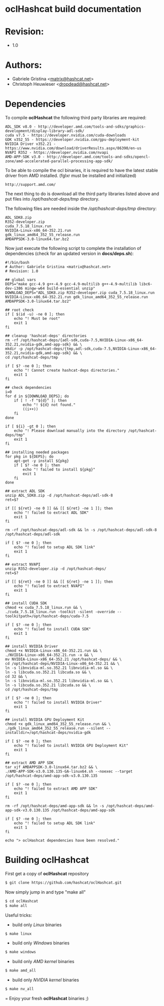 oclHashcat build documentation
=
# Revision:
* 1.0

# Authors:
* Gabriele Gristina <<matrix@hashcat.net>>
* Christoph Heuwieser <<dropdead@hashcat.net>>

# Dependencies

To compile **oclHashcat** the following third party libraries are required:

    ADL_SDK v8.0 - http://developer.amd.com/tools-and-sdks/graphics-development/display-library-adl-sdk/
    cuda v7.5 - https://developer.nvidia.com/cuda-downloads
    GDK v352_55 - https://developer.nvidia.com/gpu-deployment-kit
    NVIDIA Driver v352.21 - https://www.nvidia.com/download/driverResults.aspx/86390/en-us
    NVAPI R352 - https://developer.nvidia.com/nvapi
    AMD-APP-SDK v3.0 - http://developer.amd.com/tools-and-sdks/opencl-zone/amd-accelerated-parallel-processing-app-sdk/
    
To be able to compile the ocl binaries, it is required to have the latest stable driver from AMD installed.
(fglxr must be installed and initialized)

    http://support.amd.com/

The next thing to do is download all the third party libraries listed above and put files into */opt/hashcat-deps/tmp* directory.

The following files are needed inside the */opt/hashcat-deps/tmp* directory:
    
    ADL_SDK8.zip
    R352-developer.zip
    cuda_7.5.18_linux.run
    NVIDIA-Linux-x86_64-352.21.run
    gdk_linux_amd64_352_55_release.run
    AMDAPPSDK-3.0-linux64.tar.bz2

Now just execute the following script to complete the installation of dependencies (check for an updated version in **docs/deps.sh**):

    #!/bin/bash
    # Author: Gabriele Gristina <matrix@hashcat.net>
    # Revision: 1.0
    
    ## global vars
    DEPS="make gcc-4.9 g++-4.9 gcc-4.9-multilib g++-4.9-multilib libc6-dev-i386 mingw-w64 build-essential unzip"
    DOWNLOAD_DEPS="ADL_SDK8.zip R352-developer.zip cuda_7.5.18_linux.run NVIDIA-Linux-x86_64-352.21.run gdk_linux_amd64_352_55_release.run AMDAPPSDK-3.0-linux64.tar.bz2"
    
    ## root check
    if [ $(id -u) -ne 0 ]; then
    	echo "! Must be root"
    	exit 1
    fi
    
    ## cleanup 'hashcat-deps' directories
    rm -rf /opt/hashcat-deps/{adl-sdk,cuda-7.5,NVIDIA-Linux-x86_64-352.21,nvidia-gdk,amd-app-sdk} && \
    mkdir -p /opt/hashcat-deps/{tmp,adl-sdk,cuda-7.5,NVIDIA-Linux-x86_64-352.21,nvidia-gdk,amd-app-sdk} && \
    cd /opt/hashcat-deps/tmp
    
    if [ $? -ne 0 ]; then
    	echo "! Cannot create hashcat-deps directories."
    	exit 1
    fi
    
    ## check dependencies
    i=0
    for d in ${DOWNLOAD_DEPS}; do
    	if [ ! -f "${d}" ]; then
    		echo "! ${d} not found."
    		((i++))
    	fi
    done
    
    if [ ${i} -gt 0 ]; then
    	echo "! Please download manually into the directory /opt/hashcat-deps/tmp"
    	exit 1
    fi
    
    ## installing needed packages
    for pkg in ${DEPS}; do
    	apt-get -y install ${pkg}
    	if [ $? -ne 0 ]; then
    		echo "! failed to install ${pkg}"
    		exit 1
    	fi
    done
    
    ## extract ADL SDK
    unzip ADL_SDK8.zip -d /opt/hashcat-deps/adl-sdk-8
    ret=$?
    
    if [[ ${ret} -ne 0 ]] && [[ ${ret} -ne 1 ]]; then
    	echo "! failed to extract ADL SDK"
    	exit 1
    fi
    
    rm -rf /opt/hashcat-deps/adl-sdk && ln -s /opt/hashcat-deps/adl-sdk-8 /opt/hashcat-deps/adl-sdk

    if [ $? -ne 0 ]; then
    	echo "! failed to setup ADL SDK link"
    	exit 1
    fi
    
    ## extract NVAPI
    unzip R352-developer.zip -d /opt/hashcat-deps/
    ret=$?
    
    if [[ ${ret} -ne 0 ]] && [[ ${ret} -ne 1 ]]; then
    	echo "! failed to extract NVAPI"
    	exit 1
    fi
    
    ## install CUDA SDK
    chmod +x cuda_7.5.18_linux.run && \
    ./cuda_7.5.18_linux.run -toolkit -silent -override --toolkitpath=/opt/hashcat-deps/cuda-7.5
    
    if [ $? -ne 0 ]; then
    	echo "! failed to install CUDA SDK"
    	exit 1
    fi
    
    ## install NVIDIA Driver
    chmod +x NVIDIA-Linux-x86_64-352.21.run && \
    ./NVIDIA-Linux-x86_64-352.21.run -x && \
    mv NVIDIA-Linux-x86_64-352.21 /opt/hashcat-deps/ && \
    cd /opt/hashcat-deps/NVIDIA-Linux-x86_64-352.21 && \
    ln -s libnvidia-ml.so.352.21 libnvidia-ml.so && \
    ln -s libcuda.so.352.21 libcuda.so && \
    cd 32 && \
    ln -s libnvidia-ml.so.352.21 libnvidia-ml.so && \
    ln -s libcuda.so.352.21 libcuda.so && \
    cd /opt/hashcat-deps/tmp
    
    if [ $? -ne 0 ]; then
    	echo "! failed to install NVIDIA Driver"
    	exit 1
    fi
    
    ## install NVIDIA GPU Deployment Kit
    chmod +x gdk_linux_amd64_352_55_release.run && \
    ./gdk_linux_amd64_352_55_release.run --silent --installdir=/opt/hashcat-deps/nvidia-gdk
    
    if [ $? -ne 0 ]; then
    	echo "! failed to install NVIDIA GPU Deployment Kit"
    	exit 1
    fi
    
    ## extract AMD APP SDK
    tar xjf AMDAPPSDK-3.0-linux64.tar.bz2 && \
    ./AMD-APP-SDK-v3.0.130.135-GA-linux64.sh --noexec --target /opt/hashcat-deps/amd-app-sdk-v3.0.130.135
    
    if [ $? -ne 0 ]; then
    	echo "! failed to extract AMD APP SDK"
    	exit 1
    fi
    
    rm -rf /opt/hashcat-deps/amd-app-sdk && ln -s /opt/hashcat-deps/amd-app-sdk-v3.0.130.135 /opt/hashcat-deps/amd-app-sdk

    if [ $? -ne 0 ]; then
    	echo "! failed to setup ADL SDK link"
    	exit 1
    fi
    
    echo "> oclHashcat dependencies have been resolved."
    
# Building oclHashcat
First get a copy of **oclHashcat** repository

```sh
$ git clone https://github.com/hashcat/oclHashcat.git
```

Now simply jump in and type "make all"

```sh
$ cd oclHashcat
$ make all
```

Useful tricks:
- build only *Linux* binaries
```sh
$ make linux
```
- build only *Windows* binaries
```sh
$ make windows
```
- build only *AMD kernel* binaries
```sh
$ make amd_all
```
- build only *NVIDIA kernel* binaries
```sh
$ make nv_all
```

=
Enjoy your fresh **oclHashcat** binaries ;)
